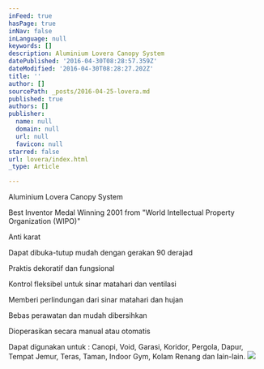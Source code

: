 ```yaml
---
inFeed: true
hasPage: true
inNav: false
inLanguage: null
keywords: []
description: Aluminium Lovera Canopy System
datePublished: '2016-04-30T08:28:57.359Z'
dateModified: '2016-04-30T08:28:27.202Z'
title: ''
author: []
sourcePath: _posts/2016-04-25-lovera.md
published: true
authors: []
publisher:
  name: null
  domain: null
  url: null
  favicon: null
starred: false
url: lovera/index.html
_type: Article

---
```

Aluminium Lovera Canopy System

Best Inventor Medal Winning 2001 from "World Intellectual Property Organization (WIPO)"

Anti karat

Dapat dibuka-tutup mudah dengan gerakan 90 derajad

Praktis dekoratif dan fungsional

Kontrol fleksibel untuk sinar matahari dan ventilasi

Memberi perlindungan dari sinar matahari dan hujan

Bebas perawatan dan mudah dibersihkan

Dioperasikan secara manual atau otomatis

Dapat digunakan untuk : Canopi, Void, Garasi, Koridor, Pergola, Dapur, Tempat Jemur, Teras, Taman, Indoor Gym, Kolam Renang dan lain-lain.
![](https://the-grid-user-content.s3-us-west-2.amazonaws.com/7e22daa6-d2aa-4da9-909a-f9c7b702e8b2.jpg)
